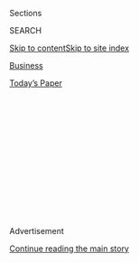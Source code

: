 <div id="app">

<div>

<div>

<div>

<div class="NYTAppHideMasthead css-1q2w90k e1suatyy0">

<div class="section css-ui9rw0 e1suatyy2">

<div class="css-eph4ug er09x8g0">

<div class="css-6n7j50">

</div>

<span class="css-1dv1kvn">Sections</span>

<div class="css-10488qs">

<span class="css-1dv1kvn">SEARCH</span>

</div>

[Skip to content](#site-content)[Skip to site
index](#site-index)

</div>

<div id="masthead-section-label" class="css-1wr3we4 eaxe0e00">

[Business](https://www.nytimes3xbfgragh.onion/section/business)

</div>

<div class="css-10698na e1huz5gh0">

</div>

</div>

<div id="masthead-bar-one" class="section hasLinks css-15hmgas e1csuq9d3">

<div class="css-uqyvli e1csuq9d0">

</div>

<div class="css-1uqjmks e1csuq9d1">

</div>

<div class="css-9e9ivx">

[](https://myaccount.nytimes3xbfgragh.onion/auth/login?response_type=cookie&client_id=vi)

</div>

<div class="css-1bvtpon e1csuq9d2">

[Today’s
Paper](https://www.nytimes3xbfgragh.onion/section/todayspaper)

</div>

</div>

</div>

</div>

<div data-aria-hidden="false">

<div id="site-content" data-role="main">

<div>

<div class="css-1aor85t" style="opacity:0.000000001;z-index:-1;visibility:hidden">

<div class="css-1hqnpie">

<div class="css-epjblv">

<span class="css-17xtcya">[Business](/section/business)</span><span class="css-x15j1o">|</span><span class="css-fwqvlz">In
Hong Kong, China Threatens Businesses and
Workers</span>

</div>

<div class="css-k008qs">

<div class="css-1iwv8en">

<span class="css-18z7m18"></span>

<div>

</div>

</div>

<span class="css-1n6z4y">https://nyti.ms/2ZT3JWA</span>

<div class="css-1705lsu">

<div class="css-4xjgmj">

<div class="css-4skfbu" data-role="toolbar" data-aria-label="Social Media Share buttons, Save button, and Comments Panel with current comment count" data-testid="share-tools">

  - 
  - 
  - 
  - 
    
    <div class="css-6n7j50">
    
    </div>

  - 

</div>

</div>

</div>

</div>

</div>

</div>

<div id="NYT_TOP_BANNER_REGION" class="css-13pd83m">

</div>

<div id="top-wrapper" class="css-1sy8kpn">

<div id="top-slug" class="css-l9onyx">

Advertisement

</div>

[Continue reading the main
story](#after-top)

<div class="ad top-wrapper" style="text-align:center;height:100%;display:block;min-height:250px">

<div id="top" class="place-ad" data-position="top" data-size-key="top">

</div>

</div>

<div id="after-top">

</div>

</div>

<div>

<div id="sponsor-wrapper" class="css-1hyfx7x">

<div id="sponsor-slug" class="css-19vbshk">

Supported by

</div>

[Continue reading the main
story](#after-sponsor)

<div id="sponsor" class="ad sponsor-wrapper" style="text-align:center;height:100%;display:block">

</div>

<div id="after-sponsor">

</div>

</div>

<div class="css-186x18t">

</div>

<div class="css-1vkm6nb ehdk2mb0">

# In Hong Kong, China Threatens Businesses and Workers

</div>

Beijing is using fear and pressure to drum up support for its
increasingly hard-line stance in the Asian financial capital,
threatening its status as a global business center.

<div class="css-79elbk" data-testid="photoviewer-wrapper">

<div class="css-z3e15g" data-testid="photoviewer-wrapper-hidden">

</div>

<div class="css-1a48zt4 ehw59r15" data-testid="photoviewer-children">

![<span class="css-16f3y1r e13ogyst0" data-aria-hidden="true">A
pro-democracy protest in Hong Kong in
December.</span><span class="css-cnj6d5 e1z0qqy90" itemprop="copyrightHolder"><span class="css-1ly73wi e1tej78p0">Credit...</span><span><span>Lam
Yik Fei for The New York
Times</span></span></span>](https://static01.graylady3jvrrxbe.onion/images/2020/01/30/business/00hkfear-01/merlin_165615234_52e4b8fc-ac81-43b9-ae30-8463a884fac4-articleLarge.jpg?quality=75&auto=webp&disable=upscale)

</div>

</div>

<div class="css-18e8msd">

<div class="css-vp77d3 epjyd6m0">

<div class="css-hus3qt ey68jwv0" data-aria-hidden="true">

[![Alexandra
Stevenson](https://static01.graylady3jvrrxbe.onion/images/2018/02/20/multimedia/author-alexandra-stevenson/author-alexandra-stevenson-thumbLarge.jpg
"Alexandra Stevenson")](https://www.nytimes3xbfgragh.onion/by/alexandra-stevenson)

</div>

<div class="css-1baulvz">

By [<span class="css-1baulvz last-byline" itemprop="name">Alexandra
Stevenson</span>](https://www.nytimes3xbfgragh.onion/by/alexandra-stevenson)

</div>

</div>

  - 
    
    <div class="css-ld3wwf e16638kd2">
    
    Published May 31, 2020Updated June 1,
    2020
    
    </div>

  - 
    
    <div class="css-4xjgmj">
    
    <div class="css-pvvomx" data-role="toolbar" data-aria-label="Social Media Share buttons, Save button, and Comments Panel with current comment count" data-testid="share-tools">
    
      - 
      - 
      - 
      - 
        
        <div class="css-6n7j50">
        
        </div>
    
      - 
    
    </div>
    
    </div>

</div>

<div class="css-mdjrty">

[阅读简体中文版](https://cn.nytimes3xbfgragh.onion/business/20200601/hong-kong-china-business/ "Read in Simplified Chinese")[閱讀繁體中文版](https://cn.nytimes3xbfgragh.onion/business/20200601/hong-kong-china-business/zh-hant/ "Read in Traditional Chinese")

</div>

</div>

<div class="section meteredContent css-1r7ky0e" name="articleBody" itemprop="articleBody">

<div class="css-1fanzo5 StoryBodyCompanionColumn">

<div class="css-53u6y8">

HONG KONG —
[China](https://www.nytimes3xbfgragh.onion/2020/06/02/world/asia/china-george-floyd.html)
and its allies are using threats and pressure to get business to back
Beijing’s increasingly hard-line stance toward [Hong
Kong](https://www.nytimes3xbfgragh.onion/2020/06/01/world/asia/Hong-kong-Tiananmen-vigil-banned.html),
leading companies to muzzle or intimidate workers who speak out in
protest.

Leung Chun-ying, Hong Kong’s former top leader, on Friday called for a
boycott of HSBC, the London bank, because it had not publicly backed
Beijing’s push to enact a new national security law covering the
territory. “Neither China nor Hong Kong owes HSBC anything,” he wrote
[in a Facebook
post](https://www.facebookcorewwwi.onion/leung.cy.108/posts/1176081609420981).
“HSBC’s businesses in China can be replaced overnight by banks from
China and from other countries.”

Days earlier, a union representing financial workers filed complaints
with [Hong
Kong](https://www.nytimes3xbfgragh.onion/2020/06/01/world/asia/Hong-kong-Tiananmen-vigil-banned.html)
financial regulators alleging that two Chinese banks had pressured their
employees to sign a petition supporting the law. “Such behavior by a
supervisor to compel employees to take political sides could be
considered abusive,” the union wrote in letters to local officials.

Lawyers, bankers, professors and other professionals interviewed by The
New York Times described a growing culture of fear in offices across the
city. Employees face pressure to support pro-Beijing candidates in local
elections and echo the Chinese government’s official line. Those who
speak out can be punished or even forced out.

</div>

</div>

<div class="css-1fanzo5 StoryBodyCompanionColumn">

<div class="css-53u6y8">

China and the United States are clashing over the future of Hong Kong,
and global businesses are [caught in the
middle](https://www.nytimes3xbfgragh.onion/2020/05/28/business/hong-kong-special-status-explained.html).
President Trump on Friday said he would [begin rolling back the special
trade and financial
privileges](https://www.nytimes3xbfgragh.onion/2020/05/29/us/politics/trump-hong-kong-china-WHO.html?action=click&module=Top%20Stories&pgtype=Homepage)
that the United States extends to Hong Kong after Chinese leaders pushed
through the plan to enact the national security law, which critics fear
will curtail the city’s independent judicial system and civil liberties.

Hong Kong’s success as a global financial hub stems from its status as a
bridge between China’s economic miracle and the rest of the world. Now
that balance is looking increasingly precarious.

Protests [erupted last
year](https://www.nytimes3xbfgragh.onion/2019/06/09/world/asia/hong-kong-extradition-protest.html)
after Hong Kong’s unpopular Beijing-backed government [tried to give
Chinese authorities more
say](https://www.nytimes3xbfgragh.onion/2019/06/07/world/asia/hong-kong-china-extradition-protest.html)
in the city’s affairs. As it [has pressured
business](https://www.nytimes3xbfgragh.onion/2019/06/20/business/hong-kong-business-extradition.html)
to take its side, China has used access to its vast market as an
incentive to toe the Communist Party line.

</div>

</div>

<div class="css-79elbk" data-testid="photoviewer-wrapper">

<div class="css-z3e15g" data-testid="photoviewer-wrapper-hidden">

</div>

<div class="css-1a48zt4 ehw59r15" data-testid="photoviewer-children">

![<span class="css-16f3y1r e13ogyst0" data-aria-hidden="true">“We’ve
seen a rapid deterioration in free expression in Hong Kong since the
anti-government protests began,” said Jason Ng, a former lawyer for a
French
bank.</span><span class="css-cnj6d5 e1z0qqy90" itemprop="copyrightHolder"><span class="css-1ly73wi e1tej78p0">Credit...</span><span>Lam
Yik Fei for The New York
Times</span></span>](https://static01.graylady3jvrrxbe.onion/images/2020/06/01/business/00JPhk-fear2-print/merlin_167620722_94931d10-3153-4573-9427-a26524456ee3-articleLarge.jpg?quality=75&auto=webp&disable=upscale)

</div>

</div>

<div class="css-1fanzo5 StoryBodyCompanionColumn">

<div class="css-53u6y8">

“We’ve seen a rapid deterioration in free expression in Hong Kong since
the anti-government protests began,” said Jason Ng, a former lawyer for
BNP Paribas, the French bank.

</div>

</div>

<div class="css-1fanzo5 StoryBodyCompanionColumn">

<div class="css-53u6y8">

Cathay Pacific, the Hong Kong-based airline, drew headlines late last
year when it [fired employees for voicing
views](https://www.nytimes3xbfgragh.onion/2019/09/11/business/cathay-pacific-hong-kong-protests.html)
that angered Chinese authorities. Four of the world’s biggest accounting
firms [condemned the Hong Kong
protests](https://www.nytimes3xbfgragh.onion/2019/08/23/world/asia/hong-kong-protests-accountants.html)
and distanced themselves from employees who supported them.

Mr. Ng was punished by his former employer for writing his political
views on his Facebook page, using the phrase “monkey see, monkey do” to
complain about pro-Chinese demonstrators. The comments, which were later
taken down, were heavily criticized in China’s state media and on the
Chinese internet. BNP
[apologized](https://www.bnpparibas.com.hk/en/2019/09/13/statement-from-bnp-paribas-regarding-incident-involving-our-employee/)
and pledged to take immediate action. Mr. Ng then left the bank.

“There is this awful environment now,” said Mr. Ng, who has co-authored
a book about the pressure in Hong Kong called “Unfree Speech.” “The
whole banking industry, at least Chinese-funded banks, they face quite a
lot of pressure from China.”

Something similar happened to Ka-chung Law, a high-profile economist at
Bank of Communications, a state-backed Chinese bank. For two decades,
Mr. Law said he never felt any topic was off limits.

Last summer, as violence flared, Mr. Law was told not to talk about the
role that the political chaos was having on the local economy. It was a
difficult proposition. He could see it was having a direct
impact.

</div>

</div>

<div class="css-79elbk" data-testid="photoviewer-wrapper">

<div class="css-z3e15g" data-testid="photoviewer-wrapper-hidden">

</div>

<div class="css-1a48zt4 ehw59r15" data-testid="photoviewer-children">

<div class="css-1xdhyk6 erfvjey0">

<span class="css-1ly73wi e1tej78p0">Image</span>

<div class="css-zjzyr8">

<div data-testid="lazyimage-container" style="height:257.77777777777777px">

</div>

</div>

</div>

<span class="css-16f3y1r e13ogyst0" data-aria-hidden="true">Ka-chung Law
was told not to talk about the role that the political chaos was having
on the local
economy.</span><span class="css-cnj6d5 e1z0qqy90" itemprop="copyrightHolder"><span class="css-1ly73wi e1tej78p0">Credit...</span><span>Lam
Yik Fei for The New York Times</span></span>

</div>

</div>

<div class="css-1fanzo5 StoryBodyCompanionColumn">

<div class="css-53u6y8">

Then in early October, Mr. Law said, he emailed an article to his team
that was critical of China and discussed ways in which the United States
could punish Beijing economically. One of his bosses called him in.

</div>

</div>

<div class="css-1fanzo5 StoryBodyCompanionColumn">

<div class="css-53u6y8">

The bank distanced itself from the article. Mr. Law’s note had come from
his work email, therefore implicating the bank. “That day I was told,
‘This is your view,’” he said. “I was not the author of the article,
but I didn’t want to argue.”

Mr. Law said he was told to resign. He did. “I don’t want to stay in
that kind of environment,” he said, “and I don’t think I deserve to stay
in the position if I keep my mouth shut.” The bank declined to comment.

The silencing of views different from Beijing’s on the protests can be
both subtle and overt.

Gios Choong works for a Chinese state-backed company doing quarantine
checks and quality control inspection at the Hong Kong border. When he
first started out more than two decades ago, most of his colleagues were
Hong Kongers, and the atmosphere was more open, he said. But in recent
years, resentment built up as Hong Kong employees like himself were
replaced with mainlanders.

These days, when conversation at work turns to the protests, managers
label them as riots. Mr. Choong, who is a supporter of the pro-democracy
protests, said he found it alienating.

“My boss said to me, ‘Why do they go out?’” referring to the protesters.
“‘You eat from China. Your food is from China. The water comes from
China. So why?’”

On the Friday before Hong Kong held district council elections in
November, Mr. Choong’s manager approached him with a request. Vote No.
2, he was told. That was the number for the pro-Beijing candidate in his
district. He voted for the pro-democracy candidate instead. The
pro-democracy camp swept the election.

Increasingly, multinationals have found themselves in Beijing’s
censorship cross hairs. The [N.B.A. was
thrust](https://www.nytimes3xbfgragh.onion/2019/10/07/sports/basketball/nba-china-hong-kong.html)
into the harsh spotlight last year after the general manager of the
Houston Rockets wrote a message on Twitter in support of the Hong Kong
protesters. State media acted swiftly in retaliation, canceling the
broadcast of preseason games.

</div>

</div>

<div class="css-1fanzo5 StoryBodyCompanionColumn">

<div class="css-53u6y8">

[Coach, Givenchy and
Versace](https://www.nytimes3xbfgragh.onion/2019/08/12/fashion/china-donatella-versace-t-shirt.html)
have also been forced to apologize for selling clothes with designs that
suggested Hong Kong was separate from
China.

</div>

</div>

<div class="css-79elbk" data-testid="photoviewer-wrapper">

<div class="css-z3e15g" data-testid="photoviewer-wrapper-hidden">

</div>

<div class="css-1a48zt4 ehw59r15" data-testid="photoviewer-children">

<div class="css-1xdhyk6 erfvjey0">

<span class="css-1ly73wi e1tej78p0">Image</span>

<div class="css-zjzyr8">

<div data-testid="lazyimage-container" style="height:257.77777777777777px">

</div>

</div>

</div>

<span class="css-16f3y1r e13ogyst0" data-aria-hidden="true">Ming-tak Ng,
a professor at Hong Kong Baptist University, was asked to stop teaching
at Chinese
campuses.</span><span class="css-cnj6d5 e1z0qqy90" itemprop="copyrightHolder"><span class="css-1ly73wi e1tej78p0">Credit...</span><span>Lam
Yik Fei for The New York Times</span></span>

</div>

</div>

<div class="css-1fanzo5 StoryBodyCompanionColumn">

<div class="css-53u6y8">

Ming-tak Ng, a professor at Hong Kong Baptist University, has witnessed
firsthand the fury of ordinary Chinese citizens.

Until August, many of his weekends were devoted to teaching part-time
M.B.A. students in the mainland. Then he was photographed at a protest
with Jimmy Lai, the owner of a media group who is critical of China.

When his students saw it, they wrote to university officials to complain
about Mr. Ng’s participation, requesting in a letter that the university
delete “any information about him during the process of our study and in
our graduation thesis” and threatening to boycott events where Mr. Ng
was in attendance.

After discussing the situation with the university, Mr. Ng agreed to
stop teaching at the Chinese campuses. “I don’t blame them,” Mr. Ng
said. “In China, everyone is under a tightly controlled system. I
appreciate that they did this to protect themselves politically.”

Christina Wu, a spokeswoman for the university, confirmed Mr. Ng’s
change of schedule but said it was done “purely based on academic
considerations.” She said the university did not delete any information
about Mr. Ng.

</div>

</div>

<div class="css-1fanzo5 StoryBodyCompanionColumn">

<div class="css-53u6y8">

This week, as Beijing pushed on with plans to implement its national
security law in Hong Kong, pro-Beijing groups fanned out across the city
in search of support. According to some local workers, their bosses
helped in the effort.

Managers at Chiyu Banking Corporation, a local bank owned by Xiamen
International Bank, sent a WhatsApp message to employees asking them to
sign a petition, according to a complaint filed by the Hong Kong
Financial Industry Employees General Union. Once they had done so, the
complaint said, they were told to screenshot their signature and share
it.

Similar instructions were sent to employees at Wing Lung Bank, according
to the union. Workers at other banks said they had received similar
messages, said Ka-wing Kwok, the union’s chairman, but the union was
unable to verify them.

Chiyu Banking and Wing Lung Bank did not respond to requests for
comment. Hong Kong regulators declined to comment.

“Such behavior caused a chilling effect among employees,” the union
wrote in letters to the Hong Kong authorities.

“Employees could not help worrying that if they do not obey the
instructions of their superiors, they might either be singled out by the
company or their personal work performance evaluation would be affected
in the future.”

Cao Li contributed research.

</div>

</div>

<div>

</div>

</div>

<div>

</div>

<div>

</div>

<div>

</div>

<div>

<div id="bottom-wrapper" class="css-1ede5it">

<div id="bottom-slug" class="css-l9onyx">

Advertisement

</div>

[Continue reading the main
story](#after-bottom)

<div id="bottom" class="ad bottom-wrapper" style="text-align:center;height:100%;display:block;min-height:90px">

</div>

<div id="after-bottom">

</div>

</div>

</div>

</div>

</div>

## Site Index

<div>

</div>

## Site Information Navigation

  - [© <span>2020</span> <span>The New York Times
    Company</span>](https://help.nytimes3xbfgragh.onion/hc/en-us/articles/115014792127-Copyright-notice)

<!-- end list -->

  - [NYTCo](https://www.nytco.com/)
  - [Contact
    Us](https://help.nytimes3xbfgragh.onion/hc/en-us/articles/115015385887-Contact-Us)
  - [Work with us](https://www.nytco.com/careers/)
  - [Advertise](https://nytmediakit.com/)
  - [T Brand Studio](http://www.tbrandstudio.com/)
  - [Your Ad
    Choices](https://www.nytimes3xbfgragh.onion/privacy/cookie-policy#how-do-i-manage-trackers)
  - [Privacy](https://www.nytimes3xbfgragh.onion/privacy)
  - [Terms of
    Service](https://help.nytimes3xbfgragh.onion/hc/en-us/articles/115014893428-Terms-of-service)
  - [Terms of
    Sale](https://help.nytimes3xbfgragh.onion/hc/en-us/articles/115014893968-Terms-of-sale)
  - [Site
    Map](https://spiderbites.nytimes3xbfgragh.onion)
  - [Help](https://help.nytimes3xbfgragh.onion/hc/en-us)
  - [Subscriptions](https://www.nytimes3xbfgragh.onion/subscription?campaignId=37WXW)

</div>

</div>

</div>

</div>
